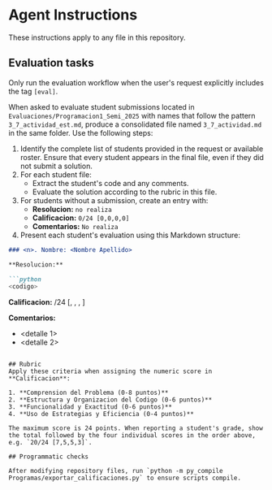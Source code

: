 # Agent Instructions

These instructions apply to any file in this repository.

## Evaluation tasks

Only run the evaluation workflow when the user's request explicitly includes the tag `[eval]`.

When asked to evaluate student submissions located in `Evaluaciones/Programacion1_Semi_2025` with names that follow the pattern `3_7_actividad_est.md`, produce a consolidated file named `3_7_actividad.md` in the same folder. Use the following steps:

1. Identify the complete list of students provided in the request or available roster. Ensure that every student appears in the final file, even if they did not submit a solution.
2. For each student file:
   - Extract the student's code and any comments.
   - Evaluate the solution according to the rubric in this file.
3. For students without a submission, create an entry with:
   - **Resolucion:** `no realiza`
   - **Calificacion:** `0/24 [0,0,0,0]`
   - **Comentarios:** `No realiza`
4. Present each student's evaluation using this Markdown structure:

```markdown
### <n>. Nombre: <Nombre Apellido>

**Resolucion:**

```python
<codigo>
```

**Calificacion:** <total>/24 [<c1>, <c2>, <c3>, <c4>]

**Comentarios:**
- <detalle 1>
- <detalle 2>
```

## Rubric
Apply these criteria when assigning the numeric score in **Calificacion**:

1. **Comprension del Problema (0-8 puntos)**
2. **Estructura y Organizacion del Codigo (0-6 puntos)**
3. **Funcionalidad y Exactitud (0-6 puntos)**
4. **Uso de Estrategias y Eficiencia (0-4 puntos)**

The maximum score is 24 points. When reporting a student's grade, show the total followed by the four individual scores in the order above, e.g. `20/24 [7,5,5,3]`.

## Programmatic checks

After modifying repository files, run `python -m py_compile Programas/exportar_calificaciones.py` to ensure scripts compile.
